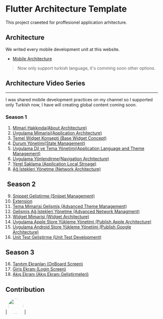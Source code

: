 # Flutter Architecture Template

This project craeeted for proffesionel application arhitecture.

## Architecture

We writed every mobile development unit at this website.

- [Mobile Architecture](https://vb10.dev/#/)

> Now only support turkish language, it's comming soon other options.

## Architecture Video Series

---
I was shared mobile development practices on my channel so I supported only Turkish now, I have will creating global content coming soon.

### **Season 1**

1. [Mimari Hakkında(About Architecture)](https://www.youtube.com/watch?v=fGNXqZd-Als&list=PL1k5oWAuBhgV_XnhMSyu2YLZMZNGuD0Cv)
2. [Uygulama Mimarisi(Application Architecture)](https://www.youtube.com/watch?v=Xn8q9ywXKDc&list=PL1k5oWAuBhgV_XnhMSyu2YLZMZNGuD0Cv&index=2)
3. [Temel Widget Konsepti (Base Widget Concept)](https://www.youtube.com/watch?v=crKJEBxyxS8&list=PL1k5oWAuBhgV_XnhMSyu2YLZMZNGuD0Cv&index=3)
4. [Durum Yönetimi(State Management)](https://www.youtube.com/watch?v=LSiHLLMBkjQ&list=PL1k5oWAuBhgV_XnhMSyu2YLZMZNGuD0Cv&index=4)
5. [Uygulama Dil ve Tema Yönetimi(Application Language and Theme Management)](https://www.youtube.com/watch?v=LSiHLLMBkjQ&list=PL1k5oWAuBhgV_XnhMSyu2YLZMZNGuD0Cv&index=5)
6. [Uygulama Yönlendirme(Navigation Architecture)](https://www.youtube.com/watch?v=LSiHLLMBkjQ&list=PL1k5oWAuBhgV_XnhMSyu2YLZMZNGuD0Cv&index=6)
7. [Yerel Saklama (Application Local Stroage)](https://www.youtube.com/watch?v=LSiHLLMBkjQ&list=PL1k5oWAuBhgV_XnhMSyu2YLZMZNGuD0Cv&index=7)
8. [Ağ İstekleri Yönetme (Network Architecture)](https://www.youtube.com/watch?v=LSiHLLMBkjQ&list=PL1k5oWAuBhgV_XnhMSyu2YLZMZNGuD0Cv&index=8)

##  **Season 2**

9.  [Snippet Geliştirme (Sniipet Management)](https://www.youtube.com/watch?v=LSiHLLMBkjQ&list=PL1k5oWAuBhgV_XnhMSyu2YLZMZNGuD0Cv&index=9)
10. [Extension](https://www.youtube.com/watch?v=LSiHLLMBkjQ&list=PL1k5oWAuBhgV_XnhMSyu2YLZMZNGuD0Cv&index=10)
11. [Tema Mimarisi Gelişmiş (Advanced Theme Management)](https://www.youtube.com/watch?v=LSiHLLMBkjQ&list=PL1k5oWAuBhgV_XnhMSyu2YLZMZNGuD0Cv&index=11)
12. [Gelişmiş Ağ İstekleri Yönetme (Advanced Network Managment)](https://www.youtube.com/watch?v=LSiHLLMBkjQ&list=PL1k5oWAuBhgV_XnhMSyu2YLZMZNGuD0Cv&index=12)
13. [Widget Mimarisi (Widget Architecture)](https://www.youtube.com/watch?v=LSiHLLMBkjQ&list=PL1k5oWAuBhgV_XnhMSyu2YLZMZNGuD0Cv&index=13)
14. [Uygulama Apple Store Yükleme Yönetimi (Publish Apple Architecture)](https://www.youtube.com/watch?v=LSiHLLMBkjQ&list=PL1k5oWAuBhgV_XnhMSyu2YLZMZNGuD0Cv&index=15)
15. [Uygulama Android Store Yükleme Yönetimi (Publish Google Architecture)](https://www.youtube.com/watch?v=LSiHLLMBkjQ&list=PL1k5oWAuBhgV_XnhMSyu2YLZMZNGuD0Cv&index=14)
16. [Unit Test Geliştirme (Unit Test Development)](https://www.youtube.com/watch?v=1a5VeHQlo0Q&list=PL1k5oWAuBhgV_XnhMSyu2YLZMZNGuD0Cv&index=16)

## **Season 3**

16. [Tanıtım Ekranları  (OnBoard Screen)](https://www.youtube.com/watch?v=7ifniDxWNgQ&list=PL1k5oWAuBhgV_XnhMSyu2YLZMZNGuD0Cv&index=17)
17. [Giriş Ekranı (Login Screen)](https://www.youtube.com/watch?v=7ifniDxWNgQ&list=PL1k5oWAuBhgV_XnhMSyu2YLZMZNGuD0Cv&index=18)
18. [Akış Ekranı (Akış Ekranı Geliştirmeleri)](https://www.youtube.com/watch?v=I2Eg-mC1eOA&list=PL1k5oWAuBhgV_XnhMSyu2YLZMZNGuD0Cv&index=19)


## Contribution



|   <a href="https://www.linkedin.com/in/krdnzbeyza1999/"><img src="https://avatars3.githubusercontent.com/u/57248151?s=460&u=bca4a4cfa8303a44875df0e6c69afe76428c0139&v=4" height="50" width="50" style="border-radius:50%;"></a>      |